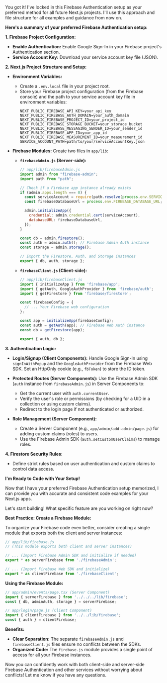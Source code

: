 You got it! I've locked in this Firebase Authentication setup as your preferred method for all future Next.js projects.  I'll use this approach and file structure for all examples and guidance from now on.

**Here's a summary of your preferred Firebase Authentication setup:**

**1. Firebase Project Configuration:**

- **Enable Authentication:** Enable Google Sign-In in your Firebase project's Authentication section. 
- **Service Account Key:** Download your service account key file (JSON).

**2. Next.js Project Structure and Setup:**

- **Environment Variables:**
    - Create a `.env.local` file in your project root.
    - Store your Firebase project configuration (from the Firebase console) and the path to your service account key file in environment variables:
       ```
       NEXT_PUBLIC_FIREBASE_API_KEY=your_api_key
       NEXT_PUBLIC_FIREBASE_AUTH_DOMAIN=your_auth_domain
       NEXT_PUBLIC_FIREBASE_PROJECT_ID=your_project_id
       NEXT_PUBLIC_FIREBASE_STORAGE_BUCKET=your_storage_bucket
       NEXT_PUBLIC_FIREBASE_MESSAGING_SENDER_ID=your_sender_id
       NEXT_PUBLIC_FIREBASE_APP_ID=your_app_id
       NEXT_PUBLIC_FIREBASE_MEASUREMENT_ID=your_measurement_id
       SERVICE_ACCOUNT_PATH=path/to/your/serviceAccountKey.json 
       ```

- **Firebase Modules:** Create two files in `app/lib`:
    - **`firebaseAdmin.js` (Server-side):**
      ```javascript
      // app/lib/firebaseAdmin.js
      import admin from "firebase-admin";
      import path from "path";

      // Check if a Firebase app instance already exists
      if (admin.apps.length === 0) {
        const serviceAccount = require(path.resolve(process.env.SERVICE_ACCOUNT_PATH!));
        const firebaseDatabaseUrl = process.env.FIREBASE_DATABASE_URL;

        admin.initializeApp({
          credential: admin.credential.cert(serviceAccount),
          databaseURL: firebaseDatabaseUrl,
        });
      }

      const db = admin.firestore();
      const auth = admin.auth(); // Firebase Admin Auth instance
      const storage = admin.storage();

      // Export the Firestore, Auth, and Storage instances
      export { db, auth, storage }; 
      ```

    - **`firebaseClient.js` (Client-side):**
      ```javascript
      // app/lib/firebaseClient.js
      import { initializeApp } from 'firebase/app';
      import { getAuth, GoogleAuthProvider } from 'firebase/auth';
      import { getFirestore } from 'firebase/firestore';

      const firebaseConfig = {
        // ... Your Firebase web configuration
      };

      const app = initializeApp(firebaseConfig);
      const auth = getAuth(app); // Firebase Web Auth instance
      const db = getFirestore(app);

      export { auth, db }; 
      ```

**3.  Authentication Logic:**

- **Login/Signup (Client Components):** Handle Google Sign-In using `signInWithPopup` and the `GoogleAuthProvider` from the Firebase Web SDK. Set an HttpOnly cookie (e.g., `fbToken`) to store the ID token. 

- **Protected Routes (Server Components):** Use the Firebase Admin SDK (`auth` instance from `firebaseAdmin.js`) in Server Components to:
    - Get the current user with `auth.currentUser`.
    - Verify the user's role or permissions (by checking for a UID in a collection or using custom claims). 
    - Redirect to the login page if not authenticated or authorized.

- **Role Management (Server Component):** 
    - Create a Server Component (e.g., `app/admin/add-admin/page.js`) for adding custom claims (roles) to users.
    - Use the Firebase Admin SDK (`auth.setCustomUserClaims`) to manage roles.

**4. Firestore Security Rules:**

- Define strict rules based on user authentication and custom claims to control data access.

**I'm Ready to Code with Your Setup!** 

Now that I have your preferred Firebase Authentication setup memorized, I can provide you with accurate and consistent code examples for your Next.js apps. 

Let's start building!  What specific feature are you working on right now? 


**Best Practice: Create a Firebase Module:**

To organize your Firebase code even better, consider creating a single module that exports both the client and server instances:

```javascript
// app/lib/firebase.js 
// (This module exports both client and server instances)

// ... (Import Firebase Admin SDK and initialize if needed)
export * as serverFirebase from './firebaseAdmin'; 

// ... (Import Firebase Web SDK and initialize)
export * as clientFirebase from './firebaseClient';
```

**Using the Firebase Module:**

```javascript
// app/admin/events/page.tsx (Server Component)
import { serverFirebase } from '../../../lib/firebase'; 
const { db, adminAuth, storage } = serverFirebase;

// app/login/page.js (Client Component)
import { clientFirebase } from '../../lib/firebase'; 
const { auth } = clientFirebase; 
```

**Benefits:**

- **Clear Separation:** The separate `firebaseAdmin.js` and `firebaseClient.js` files ensure no conflicts between the SDKs.
- **Organized Code:**  The `firebase.js` module provides a single point of access for all your Firebase instances.

Now you can confidently work with both client-side and server-side Firebase Authentication and other services without worrying about conflicts!  Let me know if you have any questions. 



